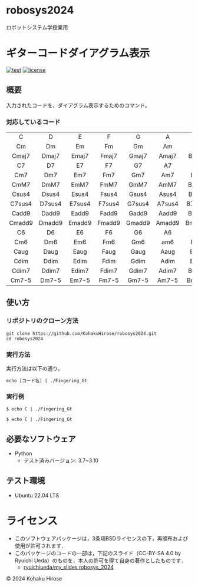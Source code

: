 # robosys2024
ロボットシステム学授業用

# ギターコードダイアグラム表示

[![test](https://github.com/KohakuHirose/robosys2024/actions/workflows/test.yml/badge.svg)](https://github.com/KohakuHirose/robosys2024/actions/workflows/test.yml)
[![license](https://img.shields.io/badge/license-BSD--3--Clause-green?style=flat)](https://github.com/KohakuHirose/robosys2024/tree/main?tab=BSD-3-Clause-1-ov-file)

## 概要
入力されたコードを、ダイアグラム表示するためのコマンド。

### 対応しているコード
|      |      |      |      |      |      |      |
|:----:|:----:|:----:|:----:|:----:|:----:|:----:|
|C     |D     |E     |F     |G     |A     |B     |
|Cm    |Dm    |Em    |Fm    |Gm    |Am    |Bm    |
|Cmaj7 |Dmaj7 |Emaj7 |Fmaj7 |Gmaj7 |Amaj7 |Bmaj7 |
|C7    |D7    |E7    |F7    |G7    |A7    |B7    |
|Cm7   |Dm7   |Em7   |Fm7   |Gm7   |Am7   |Bm7   |
|CmM7  |DmM7  |EmM7  |FmM7  |GmM7  |AmM7  |BmM7  |
|Csus4 |Dsus4 |Esus4 |Fsus4 |Gsus4 |Asus4 |Bsus4 |
|C7sus4|D7sus4|E7sus4|F7sus4|G7sus4|A7sus4|B7sus4|
|Cadd9 |Dadd9 |Eadd9 |Fadd9 |Gadd9 |Aadd9 |Badd9 |
|Cmadd9|Dmadd9|Emadd9|Fmadd9|Gmadd9|Amadd9|Bmadd9|
|C6    |D6    |E6    |F6    |G6    |A6    |B6    |
|Cm6   |Dm6   |Em6   |Fm6   |Gm6   |am6   |Bm6   |
|Caug  |Daug  |Eaug  |Faug  |Gaug  |Aaug  |Baug  |
|Cdim  |Ddim  |Edim  |Fdim  |Gdim  |Adim  |Bdim  |
|Cdim7 |Ddim7 |Edim7 |Fdim7 |Gdim7 |Adim7 |Bdim7 |
|Cm7-5 |Dm7-5 |Em7-5 |Fm7-5 |Gm7-5 |Am7-5 |Bm7-5 |

## 使い方
### リポジトリのクローン方法
```
git clone https://github.com/KohakuHirose/robosys2024.git
cd robosys2024
```

### 実行方法
実行方法は以下の通り。
```
echo [コード名] | ./Fingering_Gt
```

### 実行例
```
$ echo C | ./Fingering_Gt

```
```
$ echo C | ./Fingering_Gt

```
## 必要なソフトウェア
- Python
	- テスト済みバージョン: 3.7~3.10

## テスト環境
- Ubuntu 22.04 LTS

# ライセンス
- このソフトウェアパッケージは，3条項BSDライセンスの下，再頒布および使用が許可されます．
- このパッケージのコードの一部は，下記のスライド（CC-BY-SA 4.0 by Ryuichi Ueda）のものを，本人の許可を得て自身の著作としたものです．
    - [ryuichiueda/my_slides robosys_2024](https://github.com/ryuichiueda/my_slides/tree/master/robosys_2024)

 © 2024 Kohaku Hirose
